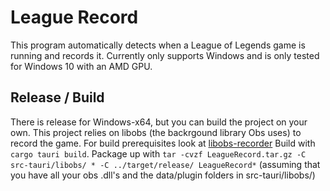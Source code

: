 # League Record

This program automatically detects when a League of Legends game is running and records it.
Currently only supports Windows and is only tested for Windows 10 with an AMD GPU.

## Release / Build

There is release for Windows-x64, but you can build the project on your own.
This project relies on libobs (the backrgound library Obs uses) to record the game.
For build prerequisites look at [libobs-recorder](https://github.com/FFFFFFFXXXXXXX/libobs-recorder)
Build with `cargo tauri build`.
Package up with `tar -cvzf LeagueRecord.tar.gz -C src-tauri/libobs/ * -C ../target/release/ LeagueRecord*` (assuming that you have all your obs .dll's and the data/plugin folders in src-tauri/libobs/)
